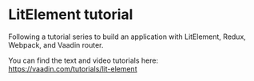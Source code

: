 # LitElement tutorial 

Following a tutorial series to build an application with LitElement, Redux, Webpack, and Vaadin router.

You can find the text and video tutorials here:
https://vaadin.com/tutorials/lit-element
